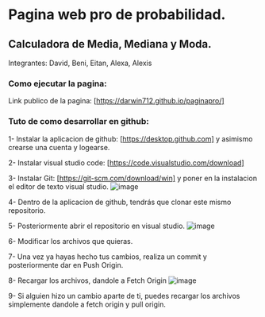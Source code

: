 # Pagina web pro de probabilidad.
## Calculadora de Media, Mediana y Moda.
Integrantes: David, Beni, Eitan, Alexa, Alexis

### Como ejecutar la pagina:
Link publico de la pagina: [https://darwin712.github.io/paginapro/]

### Tuto de como desarrollar en github:
1- Instalar la aplicacion de github: [https://desktop.github.com] y asimismo crearse una cuenta y logearse.

2- Instalar visual studio code: [https://code.visualstudio.com/download]

3- Instalar Git: [https://git-scm.com/download/win] y poner en la instalacion el editor de texto visual studio.
![image](https://github.com/darwin712/paginapro/assets/93103712/33eeb119-6184-4965-9d28-3557c79d82b2)

4- Dentro de la aplicacion de github, tendrás que clonar este mismo repositorio.

5- Posteriormente abrir el repositorio en visual studio.
![image](https://github.com/darwin712/paginapro/assets/93103712/dcb7573c-8fc2-448c-8d93-4304af1b64ce)

6- Modificar los archivos que quieras.

7- Una vez ya hayas hecho tus cambios, realiza un commit y posteriormente dar en Push Origin.

8- Recargar los archivos, dandole a Fetch Origin
![image](https://github.com/darwin712/paginapro/assets/93103712/d3b954ef-ec19-4a80-b57e-d16ba20f9612)

9- Si alguien hizo un cambio aparte de ti, puedes recargar los archivos simplemente dandole a fetch origin y pull origin.
